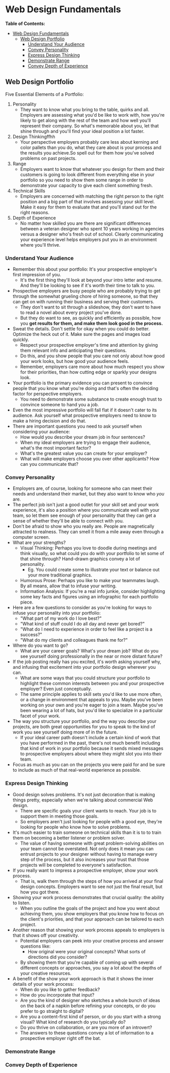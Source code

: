 # Web Design Fundamentals

**Table of Contents:**

- [Web Design Fundamentals](#web-design-fundamentals)
  - [Web Design Portfolio](#web-design-portfolio)
    - [Understand Your Audience](#understand-your-audience)
    - [Convey Personality](#convey-personality)
    - [Express Design Thinking](#express-design-thinking)
    - [Demonstrate Range](#demonstrate-range)
    - [Convey Depth of Experience](#convey-depth-of-experience)

## Web Design Portfolio

Five Essential Elements of a Portfolio:

1. Personality
    - They want to know what you bring to the table, quirks and all. Employers are assessing what you'd be like to work with, how you're likely to get along with the rest of the team and how well you'll represent their company. So what's memorable about you, let that shine through and you'll find your ideal position a lot faster.  
2. Design Thinkingffhh
    - Your perspective employers probably care less about kerning and color pallets than you do, what they care about is your process and the results you achieve.So spell out for them how you've solved problems on past projects.
3. Range
    - Employers want to know that whatever you design for them and their customers is going to look different from everything else in your portfolio so you need to show them some range in order to demonstrate your capacity to give each client something fresh.
4. Technical Skills
    - Employers are concerned with matching the right person to the right position and a big part of that involves assessing your skill level. Make it easy for them to evaluate that and you'll stand out for the right reasons.
5. Depth of Experience
    - No matter how skilled you are there are significant differences between a veteran designer who spent 10 years working in agencies versus a designer who's fresh out of school. Clearly communicating your experience level helps employers put you in an environment where you'll thrive. 

### Understand Your Audience

* Remember this about your portfolio: It's your prospective employer's first impression of you. 
    - It's the first thing they'll look at beyond your intro letter and resume. And they'll be looking to see if it's worth their time to talk to you.
* Prospective employers are busy people who are probably trying to get through the somewhat grueling chore of hiring someone, so that they can get on with running their business and serving their customers. 
    - They don't want to sit through a slideshow, they don't want to have to read a novel about every project you've done. 
    - But they do want to see, as quickly and efficiently as possible, how you **get results for them, and make them look good in the process.**
* Sweat the details. Don't settle for okay when you could do better. Optimize the heck out of it. Make sure the pages and images load quickly.
    - Respect your prospective employer's time and attention by giving them relevant info and anticipating their questions.
    -  Do this, and you show people that you care not only about how good your work looks, but how good your audience feels. 
    -  Remember, employers care more about how much respect you show for their priorities, than how cutting edge or sparkly your designs look. 
* Your portfolio is the primary evidence you can present to convince people that you know what you're doing and that's often the deciding factor for perspective employers.
    - You need to demonstrate some substance to create enough trust to convince someone to hand you a job.
* Even the most impressive portfolio will fall flat if it doesn't cater to its audience. Ask yourself what prospective employers need to know to make a hiring decision and do that.
* There are important questions you need to ask yourself when considering your audience:
    - How would you describe your dream job in four sentences?
    - When my ideal employers are trying to engage their audience, what's the most important factor?
    - What's the greatest value you can create for your employer?
    - What will make employers choose you over other applicants? How can you communicate that?

### Convey Personality

* Employers are, of course, looking for someone who can meet their needs and understand their market, but they also want to know who *you* are.
* The perfect job isn't just a good outlet for your skill set and your work experience, it's also a position where you communicate well with your team, so let them see enough of your personality that they can get a sense of whether they'll be able to connect with you.
* Don't be afraid to show who you really are. People are magnetically attracted to realness. They can smell it from a mile away even through a computer screen.
* What are your strengths? 
    - Visual Thinking: Perhaps you love to doodle during meetings and think visually, so what could you do with your portfolio to let some of that shine through? Hand-drawn graphics convey a lot of personality.
        - Eg. You could create some to illustrate your text or balance out your more traditional graphics. 
    - Humorous Prose: Perhaps you like to make your teammates laugh. By all means, allow that to infuse your writing. 
    - Information Analysis: If you're a real info junkie, consider highlighting some key facts and figures using an infographic for each portfolio piece.
* Here are a few questions to consider as you're looking for ways to infuse your personality into your portfolio: 
    - "What part of my work do I love best?"
    - "What kind of stuff could I do all day and never get bored?" 
    - "What do I need to experience in order to feel like a project is a success?"
    - "What do my clients and colleagues thank me for?"
* Where do you want to go? 
    - What are your career goals? What's your dream job? What do you see yourself doing professionally in the near or more distant future?
* If the job posting really has you excited, it's worth asking yourself why, and infusing that excitement into your portfolio design wherever you can.
    - What are some ways that you could structure your portfolio to highlight these common interests between you and your prospective employer? Even just conceptually.
    - The same principle applies to skill sets you'd like to use more often, or a change in environment that appeals to you. Maybe you've been working on your own and you're eager to join a team. Maybe you've been wearing a lot of hats, but you'd like to specialize in a particular facet of your work. 
* The way you structure your portfolio, and the way you describe your projects, are both great opportunities for you to speak to the kind of work you see yourself doing more of in the future. 
    - If your ideal career path doesn't include a certain kind of work that you have performed in the past, there's not much benefit including that kind of work in your portfolio because it sends mixed messages to prospective employers about where they might slot you into their team.
* Focus as much as you can on the projects you were paid for and be sure to include as much of that real-world experience as possible.

### Express Design Thinking

* Good design solves problems. It's not just decoration that is making things pretty, especially when we're talking about commercial Web design. 
    - There are specific goals your client wants to reach. Your job is to support them in meeting those goals. 
    - So employers aren't just looking for people with a good eye, they're looking for people who know how to solve problems.
* It's much easier to train someone on technical skills than it is to to train them on becoming a better listener or problem solver. 
    - The value of having someone with great problem-solving abilities on your team cannot be overstated. Not only does it mean you can entrust projects to your designer without having to manage every step of the process, but it also increases your trust that those projects will be completed to everyone's satisfaction.
* If you really want to impress a prospective employer, show your work process. 
    - That is, walk them through the steps of how you arrived at your final design concepts. Employers want to see not just the final result, but how you got there.
* Showing your work process demonstrates that crucial quality: the ability to listen. 
    - When you outline the goals of the project and how you went about achieving them, you show employers that you know how to focus on the client's priorities, and that your approach can be tailored to each project.
* Another reason that showing your work process appeals to employers is that it shows off your creativity.
    - Potential employers can peek into your creative process and answer questions like: 
        - How original were your original concepts? What sorts of directions did you consider? 
    - By showing them that you're capable of coming up with several different concepts or approaches, you say a lot about the depths of your creative resources.
* A benefit of the show your work approach is that it shows the inner details of your work process:
    - When do you like to gather feedback? 
    - How do you incorporate that input? 
    - Are you the kind of designer who sketches a whole bunch of ideas on the back of a napkin before refining your concepts, or do you prefer to go straight to digital? 
    - Are you a content-first kind of person, or do you start with a strong visual? What kind of research do you typically do? 
    - Do you thrive on collaboration, or are you more of an introvert? 
    - The answers to these questions convey a lot of information to a prospective employer right off the bat.

### Demonstrate Range

### Convey Depth of Experience

